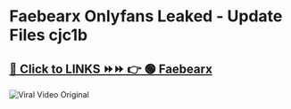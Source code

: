 
 # Faebearx Onlyfans Leaked - Update Files cjc1b

## <h2><a href="https://clipsfans.com/Faebearx&ref=git">🔗 Click to LINKS ⏩⏩ 👉 🟢 Faebearx </a></h2>

<a href="https://clipsfans.com/Faebearx&ref=git" rel="nofollow" data-target="animated-image.originalLink"><img src="https://i.ibb.co.com/xMMVF88/686577567.gif" alt="Viral Video Original" style="max-width: 100%; display: inline-block;" data-target="animated-image.originalImage"></a>

